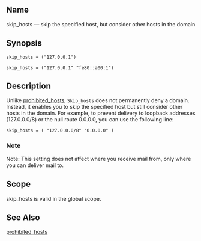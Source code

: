 <a name="conf.ref.skip_hosts"></a>
## Name

skip_hosts — skip the specified host, but consider other hosts in the domain

## Synopsis

`skip_hosts = ("127.0.0.1")`

`skip_hosts = ("127.0.0.1" "fe80::a00:1")`

<a name="idp26605872"></a>
## Description

Unlike [prohibited_hosts](conf.ref.prohibited_hosts.php "prohibited_hosts"), `Skip_hosts` does not permanently deny a domain. Instead, it enables you to skip the specified host but still consider other hosts in the domain. For example, to prevent delivery to loopback addresses (127.0.0.0/8) or the null route 0.0.0.0, you can use the following line:

`skip_hosts = ( "127.0.0.0/8" "0.0.0.0" )`
### Note

Note: This setting does not affect where you receive mail from, only where you can deliver mail to.

<a name="idp26610720"></a>
## Scope

skip_hosts is valid in the global scope.

<a name="idp26612544"></a>
## See Also

[prohibited_hosts](conf.ref.prohibited_hosts.php "prohibited_hosts")
